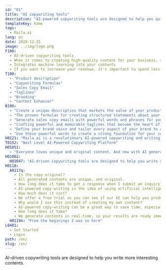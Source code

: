 ```yaml
---
id: "01"
title: "AI copywriting tools"
description: "AI-powered copywriting tools are designed to help you quickly write content for your brand."
templateKey: home
tags:
  - Maila.ai
lang: en
date: 2020-12-25
image: ../img/logo.png
F100:
  - AI-driven copywriting tools
  - When it comes to creating high-quality content for your business, sometimes it can be difficult to know where to start. You may not have the time or resources to do it yourself, and hiring a professional writer can be expensive. AI-powered copywriting tools that can help you to create professional-grade content quickly and easily.
  - Integrates machine learning into your contents
  - If you want to increase your revenue, it's important to spend less time on discovery and brainstorming, and more time actually producing results. Machine learning can help improve the quality and accuracy of your content. By incorporating machine learning algorithms into your editorial process, You can be confident that your content is consistence with your brand.
T100:
  - "Product description"
  - "Copywriting Formulas"
  - "Sales Copy Email"
  - "Taglines"
  - "Branding"
  - "Content Enhancer"
B100: 
  - "Create a unique description that markets the value of your product."
  - "The proven formulas for creating structured statements about your product."
  - "Generate sales copy emails with powerful words and phrases for your product."
  - "Crafting powerful and memorable taglines that become the heart of your brand."
  - "Define your brand voice and tailor every aspect of your brand to communicate its strengths and values."
  - "Use these powerful words to create a strong foundation for your content landing pages."
H0121: "Maila.ai is a revolutionary AI-powered copywriting and writing assistance platform that enables you to produce professional-grade content quickly and easily. Whether you need to write a blog post, create content for a website or craft a marketing email, our platform will help you speed up your writing process."
T0152: "Next Level AI-Powered Copywriting Platform"
H01051:
  - "Everyone loves unique and original content. And now with AI generating original content for your site, it’s easier to stand out from your competitors."
H01062:
  H01047: "AI-driven copywriting tools are designed to help you write more interesting"
H0118:
  A0117q:
    - Is the copy original?
    - All generated contents are unique, and original.
    - How long does it take to get a response when I submit an inquiry?
    - AI-powered copy-writing is the idea of using artificial intelligence to write content for your company. This type of copy-writing can be used for a number of different aspects of your company, such as your product descriptions, social media updates, email subject lines, and more.
    - How much does it cost?
    - We offer a free trial so you can see if our AI can help you produce great content.
    - Why would I use this instead of creating my own content?
    - AI-powered copy-writing can be a great way to save time, especially if you are short on staff. Automated writing can produce content at a quicker rate than having a human writer do it.
    - How long does it take?
    - We generate contents in real-time, so your results are ready immediately. As our copy generation engine is completely automated, it also allows us to scale our output to match your needs.
  H01194: "From the beginings I was in here"
L0401:
  - Get Started
  - Login
path: /en/
slug: /en/
---
```



AI-driven copywriting tools are designed to help you write more interesting contents.